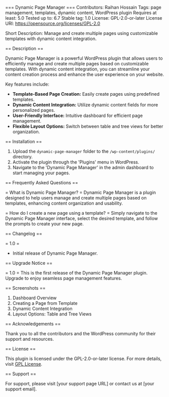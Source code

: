 === Dynamic Page Manager ===
Contributors: Raihan Hossain
Tags: page management, templates, dynamic content, WordPress plugin
Requires at least: 5.0
Tested up to: 6.7
Stable tag: 1.0
License: GPL-2.0-or-later
License URI: https://opensource.org/licenses/GPL-2.0

Short Description: Manage and create multiple pages using customizable templates with dynamic content integration.

== Description ==

Dynamic Page Manager is a powerful WordPress plugin that allows users to efficiently manage and create multiple pages based on customizable templates. With dynamic content integration, you can streamline your content creation process and enhance the user experience on your website.

Key features include:
- **Template-Based Page Creation:** Easily create pages using predefined templates.
- **Dynamic Content Integration:** Utilize dynamic content fields for more personalized pages.
- **User-Friendly Interface:** Intuitive dashboard for efficient page management.
- **Flexible Layout Options:** Switch between table and tree views for better organization.

== Installation ==

1. Upload the `dynamic-page-manager` folder to the `/wp-content/plugins/` directory.
2. Activate the plugin through the 'Plugins' menu in WordPress.
3. Navigate to the 'Dynamic Page Manager' in the admin dashboard to start managing your pages.

== Frequently Asked Questions ==

= What is Dynamic Page Manager? =
Dynamic Page Manager is a plugin designed to help users manage and create multiple pages based on templates, enhancing content organization and usability.

= How do I create a new page using a template? =
Simply navigate to the Dynamic Page Manager interface, select the desired template, and follow the prompts to create your new page.

== Changelog ==

= 1.0 =
* Initial release of Dynamic Page Manager.

== Upgrade Notice ==

= 1.0 =
This is the first release of the Dynamic Page Manager plugin. Upgrade to enjoy seamless page management features.

== Screenshots ==

1. Dashboard Overview
2. Creating a Page from Template
3. Dynamic Content Integration
4. Layout Options: Table and Tree Views

== Acknowledgements ==

Thank you to all the contributors and the WordPress community for their support and resources.

== License ==

This plugin is licensed under the GPL-2.0-or-later license. For more details, visit [GPL License](https://opensource.org/licenses/GPL-2.0).

== Support ==

For support, please visit [your support page URL] or contact us at [your support email].